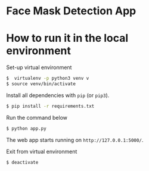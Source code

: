 # Face Mask Detection App

# How to run it in the local environment

Set-up virtual environment

```sh
$  virtualenv -p python3 venv v
$ source venv/bin/activate
```

Install all dependencies with `pip` (or `pip3`).

```sh
$ pip install -r requirements.txt
```

Run the command below

```sh
$ python app.py
```

The web app starts running on `http://127.0.0.1:5000/`.

Exit from virtual environment 

```sh
$ deactivate
```
